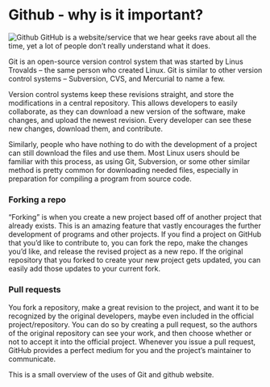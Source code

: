 # Github - why is it important?


![Github](http://markmwaura.github.io/images/github.png)
GitHub is a website/service that we hear geeks rave about all the time, yet a lot of people don’t really understand what it does.


Git is an open-source version control system that was started by Linus Trovalds – the same person who created Linux. Git is similar to other version control systems – Subversion, CVS, and Mercurial to name a few.


Version control systems keep these revisions straight, and store the modifications in a central repository. This allows developers to easily collaborate, as they can download a new version of the software, make changes, and upload the newest revision. Every developer can see these new changes, download them, and contribute.


Similarly, people who have nothing to do with the development of a project can still download the files and use them. Most Linux users should be familiar with this process, as using Git, Subversion, or some other similar method is pretty common for downloading needed files, especially in preparation for compiling a program from source code.


### Forking a repo
“Forking” is when you create a new project based off of another project that already exists. This is an amazing feature that vastly encourages the further development of programs and other projects. If you find a project on GitHub that you’d like to contribute to, you can fork the repo, make the changes you’d like, and release the revised project as a new repo. If the original repository that you forked to create your new project gets updated, you can easily add those updates to your current fork.


### Pull requests
You fork a repository, make a great revision to the project, and want it to be recognized by the original developers, maybe even included in the official project/repository. You can do so by creating a pull request, so the authors of the original repository can see your work, and then choose whether or not to accept it into the official project. Whenever you issue a pull request, GitHub provides a perfect medium for you and the project’s maintainer to communicate.


This is a small overview of the uses of Git and github website.